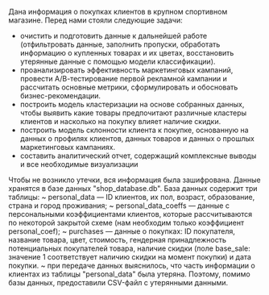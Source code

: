 Дана информация о покупках клиентов в крупном спортивном магазине.
Перед нами стояли следующие задачи:
- очистить и подготовить данные к дальнейшей работе (отфильтровать данные, заполнить пропуски, обработать информацию о купленных товарах и их цветах, восстановить утерянные данные с помощью модели классификации).
- проанализировать эффективность маркетинговых кампаний, провести А/В-тестирование первой рекламной кампании и рассчитать основные метрики, сформулировать и обосновать бизнес-рекомендации.
- построить модель кластеризации на основе собранных данных, чтобы выявить какие товары предпочитают различные кластеры клиентов и насколько на покупку влияет наличие скидки.
- построить модель склонности клиента к покупке, основанную на данных о профилях клиентов, данных товаров и данных о прошлых маркетинговых кампаниях.
- составить аналитический отчет, содержащий комплексные выводы и все необходимые визуализации

Чтобы не возникло утечки, вся информация была зашифрована. Данные хранятся в базе данных "shop_database.db".
База данных содержит три таблицы:
~ personal_data — ID клиентов, их пол, возраст, образование, страна и город проживания;
~ personal_data_coeffs — данные с персональными коэффициентами клиентов, которые рассчитываются по некоторой закрытой схеме (нам необходим только коэффициент personal_coef);
~ purchases — данные о покупках: ID покупателя, название товара, цвет, стоимость, гендерная принадлежность потенциальных покупателей товара, наличие скидки (поле base_sale: значение 1 соответствует наличию скидки на момент покупки) и дата покупки.
~ при передаче данных выяснилось, что часть информации о клиентах из таблицы "personal_data" была утеряна. Поэтому, помимо базы данных, предоставили СSV-файл с утерянными данными.

